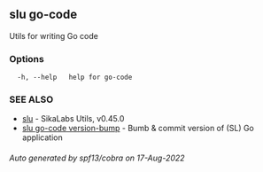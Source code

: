 ## slu go-code

Utils for writing Go code

### Options

```
  -h, --help   help for go-code
```

### SEE ALSO

* [slu](slu.md)	 - SikaLabs Utils, v0.45.0
* [slu go-code version-bump](slu_go-code_version-bump.md)	 - Bumb & commit version of (SL) Go application

###### Auto generated by spf13/cobra on 17-Aug-2022

